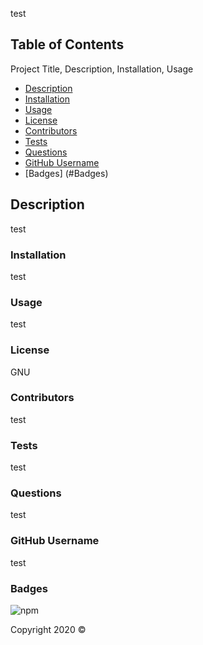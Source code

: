 
  
  test

  ## Table of Contents
  Project Title, Description, Installation, Usage
  - [Description](#Description)
  - [Installation](#Installation)
  - [Usage](#Usage)
  - [License](#License)
  - [Contributors](#Contributors)
  - [Tests](#Tests)
  - [Questions](#Questions)
  - [GitHub Username](#GitHub)
  - [Badges] (#Badges) 

  ## Description
  test

  ### Installation
  test

  ### Usage 
  test

  ### License
  GNU

  ### Contributors
  test

  ### Tests
  test

  ### Questions
  test

  ### GitHub Username
  test

  ### Badges
  ![npm](https://img.shields.io/static/v1?label=license&message=GNU&color=blue)

  Copyright 2020 &copy;
  